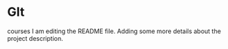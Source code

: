 
# GIt
courses
I am editing the README file. Adding some more details about the project description.
